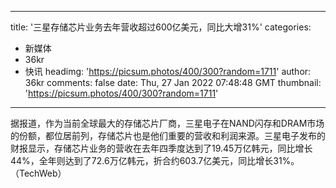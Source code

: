 
---
title: '三星存储芯片业务去年营收超过600亿美元，同比大增31%'
categories: 
 - 新媒体
 - 36kr
 - 快讯
headimg: 'https://picsum.photos/400/300?random=1711'
author: 36kr
comments: false
date: Thu, 27 Jan 2022 07:48:48 GMT
thumbnail: 'https://picsum.photos/400/300?random=1711'
---

<div>   
据报道，作为当前全球最大的存储芯片厂商，三星电子在NAND闪存和DRAM市场的份额，都位居前列，存储芯片也是他们重要的营收和利润来源。三星电子发布的财报显示，存储芯片业务的营收在去年四季度达到了19.45万亿韩元，同比增长44%，全年则达到了72.6万亿韩元，折合约603.7亿美元，同比增长31%。（TechWeb）  
</div>
            